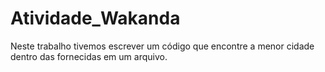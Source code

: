 # Atividade_Wakanda
Neste trabalho tivemos escrever um código que encontre a menor cidade dentro das fornecidas em um arquivo.
